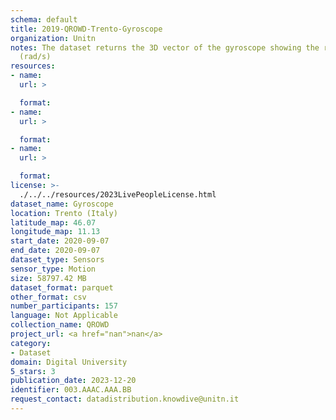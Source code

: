 ```yaml
---
schema: default
title: 2019-QROWD-Trento-Gyroscope
organization: Unitn
notes: The dataset returns the 3D vector of the gyroscope showing the rate of rotation
  (rad/s)
resources:
- name:
  url: >

  format:
- name:
  url: >

  format:
- name:
  url: >

  format:
license: >-
  ./../../resources/2023LivePeopleLicense.html
dataset_name: Gyroscope
location: Trento (Italy)
latitude_map: 46.07
longitude_map: 11.13
start_date: 2020-09-07
end_date: 2020-09-07
dataset_type: Sensors
sensor_type: Motion
size: 58797.42 MB
dataset_format: parquet
other_format: csv
number_participants: 157
language: Not Applicable
collection_name: QROWD
project_url: <a href="nan">nan</a>
category:
- Dataset
domain: Digital University
5_stars: 3
publication_date: 2023-12-20
identifier: 003.AAAC.AAA.BB
request_contact: datadistribution.knowdive@unitn.it
---
```

